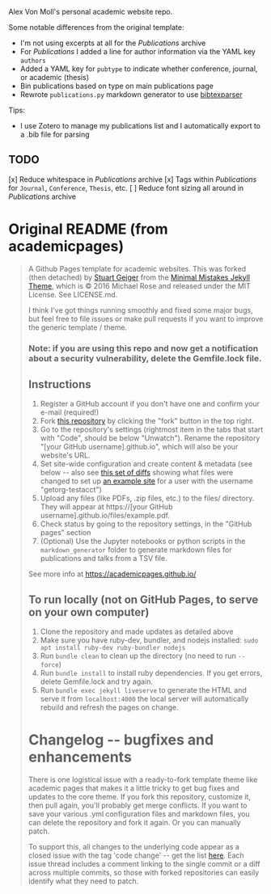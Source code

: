 Alex Von Moll's personal academic website repo.

Some notable differences from the original template:

- I'm not using excerpts at all for the _Publications_ archive
- For _Publications_ I added a line for author information via the YAML key `authors`
- Added a YAML key for `pubtype` to indicate whether conference, journal, or academic (thesis)
- Bin publications based on type on main publications page
- Rewrote `publications.py` markdown generator to use [bibtexparser](https://bibtexparser.readthedocs.io/en/master/)

Tips:

- I use Zotero to manage my publications list and I automatically export to a .bib file for parsing

## TODO

[x] Reduce whitespace in _Publications_ archive
[x] Tags within *Publications* for `Journal`, `Conference`, `Thesis`, etc.
[ ] Reduce font sizing all around in _Publications_ archive

# Original README (from academicpages)

>  A Github Pages template for academic websites. This was forked (then detached) by [Stuart Geiger](https://github.com/staeiou) from the [Minimal Mistakes Jekyll Theme](https://mmistakes.github.io/minimal-mistakes/), which is © 2016 Michael Rose and released under the MIT License. See LICENSE.md.
>  
>  I think I've got things running smoothly and fixed some major bugs, but feel free to file issues or make pull requests if you want to improve the generic template / theme.
>  
>  ### Note: if you are using this repo and now get a notification about a security vulnerability, delete the Gemfile.lock file. 
>  
>  ## Instructions
>  
>  1. Register a GitHub account if you don't have one and confirm your e-mail (required!)
>  1. Fork [this repository](https://github.com/academicpages/academicpages.github.io) by clicking the "fork" button in the top right. 
>  1. Go to the repository's settings (rightmost item in the tabs that start with "Code", should be below "Unwatch"). Rename the repository "[your GitHub username].github.io", which will also be your website's URL.
>  1. Set site-wide configuration and create content & metadata (see below -- also see [this set of diffs](http://archive.is/3TPas) showing what files were changed to set up [an example site](https://getorg-testacct.github.io) for a user with the username "getorg-testacct")
>  1. Upload any files (like PDFs, .zip files, etc.) to the files/ directory. They will appear at https://[your GitHub username].github.io/files/example.pdf.  
>  1. Check status by going to the repository settings, in the "GitHub pages" section
>  1. (Optional) Use the Jupyter notebooks or python scripts in the `markdown_generator` folder to generate markdown files for publications and talks from a TSV file.
>  
>  See more info at https://academicpages.github.io/
>  
>  ## To run locally (not on GitHub Pages, to serve on your own computer)
>  
>  1. Clone the repository and made updates as detailed above
>  1. Make sure you have ruby-dev, bundler, and nodejs installed: `sudo apt install ruby-dev ruby-bundler nodejs`
>  1. Run `bundle clean` to clean up the directory (no need to run `--force`)
>  1. Run `bundle install` to install ruby dependencies. If you get errors, delete Gemfile.lock and try again.
>  1. Run `bundle exec jekyll liveserve` to generate the HTML and serve it from `localhost:4000` the local server will automatically rebuild and refresh the pages on change.
>  
>  # Changelog -- bugfixes and enhancements
>  
>  There is one logistical issue with a ready-to-fork template theme like academic pages that makes it a little tricky to get bug fixes and updates to the core theme. If you fork this repository, customize it, then pull again, you'll probably get merge conflicts. If you want to save your various .yml configuration files and markdown files, you can delete the repository and fork it again. Or you can manually patch. 
>  
>  To support this, all changes to the underlying code appear as a closed issue with the tag 'code change' -- get the list [here](https://github.com/academicpages/academicpages.github.io/issues?q=is%3Aclosed%20is%3Aissue%20label%3A%22code%20change%22%20). Each issue thread includes a comment linking to the single commit or a diff across multiple commits, so those with forked repositories can easily identify what they need to patch.
